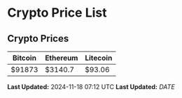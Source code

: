 # Crypto Price List

## Crypto Prices
| Bitcoin | Ethereum | Litecoin |
| ------- | -------- | -------- |
| $91873 | $3140.7 | $93.06 |
**Last Updated:** 2024-11-18 07:12 UTC
**Last Updated:** $DATE$
